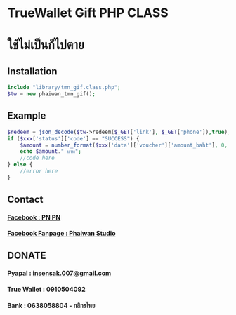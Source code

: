 # TrueWallet Gift PHP CLASS
# ใช้ไม่เป็นก็ไปตาย
## Installation

```php
include "library/tmn_gif.class.php";
$tw = new phaiwan_tmn_gif();
```

## Example
```php
$redeem = json_decode($tw->redeem($_GET['link'], $_GET['phone']),true);
if ($xxx['status']['code'] == "SUCCESS") {
    $amount = number_format($xxx['data']['voucher']['amount_baht'], 0, '.', '');
    echo $amount." บาท";
    //code here 
} else {
    //error here
}
```

## Contact
#### [Facebook : PN PN](https://www.facebook.com/phaiwan.nakrub/)
#### [Facebook Fanpage : Phaiwan Studio](https://www.facebook.com/PhaiwanStudio/)

## DONATE
#### Pyapal : insensak.007@gmail.com
#### True Wallet : 0910504092
#### Bank : 0638058804 - กสิกรไทย
